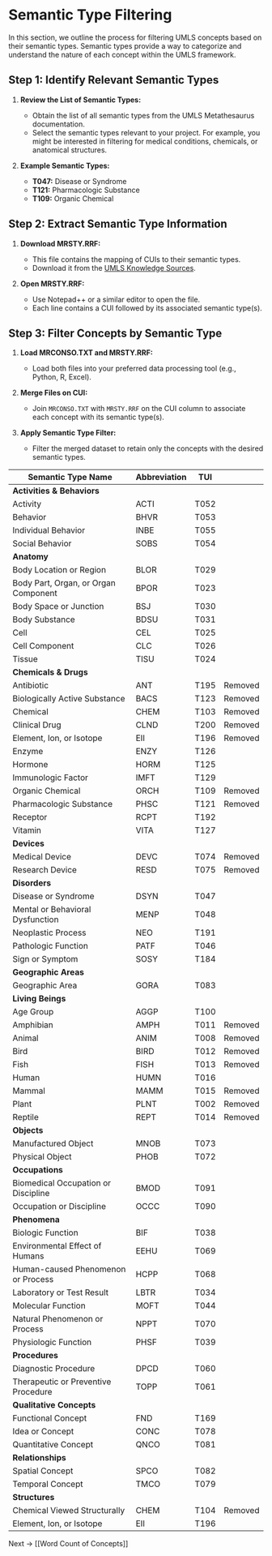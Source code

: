 # Semantic Type Filtering

In this section, we outline the process for filtering UMLS concepts based on their semantic types. Semantic types provide a way to categorize and understand the nature of each concept within the UMLS framework.

## Step 1: Identify Relevant Semantic Types

1. **Review the List of Semantic Types:**
   - Obtain the list of all semantic types from the UMLS Metathesaurus documentation.
   - Select the semantic types relevant to your project. For example, you might be interested in filtering for medical conditions, chemicals, or anatomical structures.

2. **Example Semantic Types:**
   - **T047:** Disease or Syndrome
   - **T121:** Pharmacologic Substance
   - **T109:** Organic Chemical

## Step 2: Extract Semantic Type Information

1. **Download MRSTY.RRF:**
   - This file contains the mapping of CUIs to their semantic types.
   - Download it from the [UMLS Knowledge Sources](https://www.nlm.nih.gov/research/umls/licensedcontent/umlsknowledgesources.html).

2. **Open MRSTY.RRF:**
   - Use Notepad++ or a similar editor to open the file.
   - Each line contains a CUI followed by its associated semantic type(s).

## Step 3: Filter Concepts by Semantic Type

1. **Load MRCONSO.TXT and MRSTY.RRF:**
   - Load both files into your preferred data processing tool (e.g., Python, R, Excel).

2. **Merge Files on CUI:**
   - Join `MRCONSO.TXT` with `MRSTY.RRF` on the CUI column to associate each concept with its semantic type(s).

3. **Apply Semantic Type Filter:**
   - Filter the merged dataset to retain only the concepts with the desired semantic types.


| **Semantic Type Name**               | **Abbreviation** | **TUI** |         |
| ------------------------------------ | ---------------- | ------- | ------- |
| **Activities & Behaviors**           |                  |         |         |
| Activity                             | ACTI             | T052    |         |
| Behavior                             | BHVR             | T053    |         |
| Individual Behavior                  | INBE             | T055    |         |
| Social Behavior                      | SOBS             | T054    |         |
| **Anatomy**                          |                  |         |         |
| Body Location or Region              | BLOR             | T029    |         |
| Body Part, Organ, or Organ Component | BPOR             | T023    |         |
| Body Space or Junction               | BSJ              | T030    |         |
| Body Substance                       | BDSU             | T031    |         |
| Cell                                 | CEL              | T025    |         |
| Cell Component                       | CLC              | T026    |         |
| Tissue                               | TISU             | T024    |         |
| **Chemicals & Drugs**                |                  |         |         |
| Antibiotic                           | ANT              | T195    | Removed |
| Biologically Active Substance        | BACS             | T123    | Removed |
| Chemical                             | CHEM             | T103    | Removed |
| Clinical Drug                        | CLND             | T200    | Removed |
| Element, Ion, or Isotope             | EII              | T196    | Removed |
| Enzyme                               | ENZY             | T126    |         |
| Hormone                              | HORM             | T125    |         |
| Immunologic Factor                   | IMFT             | T129    |         |
| Organic Chemical                     | ORCH             | T109    | Removed |
| Pharmacologic Substance              | PHSC             | T121    | Removed |
| Receptor                             | RCPT             | T192    |         |
| Vitamin                              | VITA             | T127    |         |
| **Devices**                          |                  |         |         |
| Medical Device                       | DEVC             | T074    | Removed |
| Research Device                      | RESD             | T075    | Removed |
| **Disorders**                        |                  |         |         |
| Disease or Syndrome                  | DSYN             | T047    |         |
| Mental or Behavioral Dysfunction     | MENP             | T048    |         |
| Neoplastic Process                   | NEO              | T191    |         |
| Pathologic Function                  | PATF             | T046    |         |
| Sign or Symptom                      | SOSY             | T184    |         |
| **Geographic Areas**                 |                  |         |         |
| Geographic Area                      | GORA             | T083    |         |
| **Living Beings**                    |                  |         |         |
| Age Group                            | AGGP             | T100    |         |
| Amphibian                            | AMPH             | T011    | Removed |
| Animal                               | ANIM             | T008    | Removed |
| Bird                                 | BIRD             | T012    | Removed |
| Fish                                 | FISH             | T013    | Removed |
| Human                                | HUMN             | T016    |         |
| Mammal                               | MAMM             | T015    | Removed |
| Plant                                | PLNT             | T002    | Removed |
| Reptile                              | REPT             | T014    | Removed |
| **Objects**                          |                  |         |         |
| Manufactured Object                  | MNOB             | T073    |         |
| Physical Object                      | PHOB             | T072    |         |
| **Occupations**                      |                  |         |         |
| Biomedical Occupation or Discipline  | BMOD             | T091    |         |
| Occupation or Discipline             | OCCC             | T090    |         |
| **Phenomena**                        |                  |         |         |
| Biologic Function                    | BIF              | T038    |         |
| Environmental Effect of Humans       | EEHU             | T069    |         |
| Human-caused Phenomenon or Process   | HCPP             | T068    |         |
| Laboratory or Test Result            | LBTR             | T034    |         |
| Molecular Function                   | MOFT             | T044    |         |
| Natural Phenomenon or Process        | NPPT             | T070    |         |
| Physiologic Function                 | PHSF             | T039    |         |
| **Procedures**                       |                  |         |         |
| Diagnostic Procedure                 | DPCD             | T060    |         |
| Therapeutic or Preventive Procedure  | TOPP             | T061    |         |
| **Qualitative Concepts**             |                  |         |         |
| Functional Concept                   | FND              | T169    |         |
| Idea or Concept                      | CONC             | T078    |         |
| Quantitative Concept                 | QNCO             | T081    |         |
| **Relationships**                    |                  |         |         |
| Spatial Concept                      | SPCO             | T082    |         |
| Temporal Concept                     | TMCO             | T079    |         |
| **Structures**                       |                  |         |         |
| Chemical Viewed Structurally         | CHEM             | T104    | Removed |
| Element, Ion, or Isotope             | EII              | T196    |         |

Next -> [[Word Count of Concepts]]